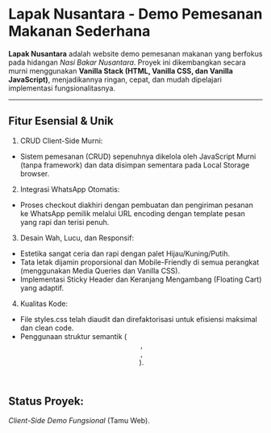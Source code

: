 # **Lapak Nusantara - Demo Pemesanan Makanan Sederhana**

**Lapak Nusantara** adalah website demo pemesanan makanan yang berfokus pada hidangan _Nasi Bakar Nusantara_. Proyek ini dikembangkan secara murni menggunakan **Vanilla Stack (HTML, Vanilla CSS, dan Vanilla JavaScript)**, menjadikannya ringan, cepat, dan mudah dipelajari implementasi fungsionalitasnya.

---

## **Fitur Esensial & Unik**
1. CRUD Client-Side Murni:
- Sistem pemesanan (CRUD) sepenuhnya dikelola oleh JavaScript Murni (tanpa framework) dan data disimpan sementara pada Local Storage browser.
2. Integrasi WhatsApp Otomatis:
- Proses checkout diakhiri dengan pembuatan dan pengiriman pesanan ke WhatsApp pemilik melalui URL encoding dengan template pesan yang rapi dan terisi penuh.
3. Desain Wah, Lucu, dan Responsif:
- Estetika sangat ceria dan rapi dengan palet Hijau/Kuning/Putih.
- Tata letak dijamin proporsional dan Mobile-Friendly di semua perangkat (menggunakan Media Queries dan Vanilla CSS).
- Implementasi Sticky Header dan Keranjang Mengambang (Floating Cart) yang adaptif.
4. Kualitas Kode:
- File styles.css telah diaudit dan direfaktorisasi untuk efisiensi maksimal dan clean code.
- Penggunaan struktur semantik (<header>, <main>, <footer>). 

## **Status Proyek**: 
_Client-Side Demo Fungsional_ (Tamu Web).
